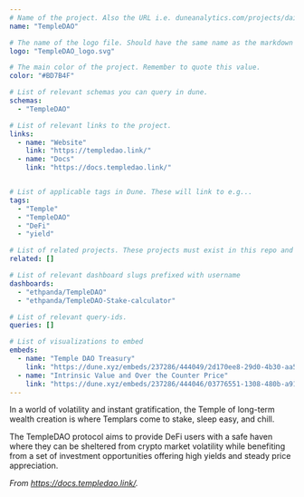 ```yaml
---
# Name of the project. Also the URL i.e. duneanalytics.com/projects/dai.
name: "TempleDAO"

# The name of the logo file. Should have the same name as the markdown file.
logo: "TempleDAO_logo.svg"

# The main color of the project. Remember to quote this value.
color: "#BD7B4F"

# List of relevant schemas you can query in dune.
schemas:
  - "TempleDAO"

# List of relevant links to the project.
links:
  - name: "Website"
    link: "https://templedao.link/"
  - name: "Docs"
    link: "https://docs.templedao.link/"


# List of applicable tags in Dune. These will link to e.g...
tags:
  - "Temple"
  - "TempleDAO"
  - "DeFi"
  - "yield"

# List of related projects. These projects must exist in this repo and the name...
related: []

# List of relevant dashboard slugs prefixed with username
dashboards:
  - "ethpanda/TempleDAO"
  - "ethpanda/TempleDAO-Stake-calculator"

# List of relevant query-ids.
queries: []

# List of visualizations to embed
embeds:
  - name: "Temple DAO Treasury"
    link: "https://dune.xyz/embeds/237286/444049/2d170ee8-29d0-4b30-aa50-3652728b4f5c"
  - name: "Intrinsic Value and Over the Counter Price"
    link: "https://dune.xyz/embeds/237286/444046/03776551-1308-480b-a912-967050fb3b28"
---
```


In a world of volatility and instant gratification, the Temple of long-term wealth creation is where Templars come to stake, sleep easy, and chill.

The TempleDAO protocol aims to provide DeFi users with a safe haven where they can be sheltered from crypto market volatility while benefiting from a set of investment opportunities offering high yields and steady price appreciation.

*From https://docs.templedao.link/.*
